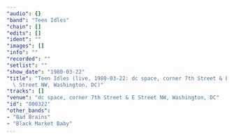 ```yaml
---
"audio": {}
"band": "Teen Idles"
"chain": []
"edits": []
"ident": ""
"images": []
"info": ""
"recorded": ""
"setlist": ""
"show_date": "1980-03-22"
"title": "Teen Idles (live, 1980-03-22: dc space, corner 7th Street & E\
  \ Street NW, Washington, DC)"
"tracks": []
"venue": "dc space, corner 7th Street & E Street NW, Washington, DC"
"id": "800322"
"other_bands":
- "Bad Brains"
- "Black Market Baby"
...
```


